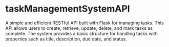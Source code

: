 # taskManagementSystemAPI
A simple and efficient RESTful API built with Flask for managing tasks. This API allows users to create, retrieve, update, delete, and mark tasks as complete. The system provides a basic structure for handling tasks with properties such as title, description, due date, and status.
